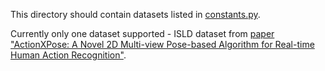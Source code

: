 This directory should contain datasets listed in [constants.py](../src/constants.py).

Currently only one dataset supported - ISLD dataset from [paper "ActionXPose: A Novel 2D Multi-view Pose-based Algorithm for Real-time Human Action Recognition"](https://arxiv.org/pdf/1810.12126v1.pdf).